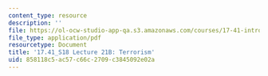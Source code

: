 ```yaml
---
content_type: resource
description: ''
file: https://ol-ocw-studio-app-qa.s3.amazonaws.com/courses/17-41-introduction-to-international-relations-spring-2018/858118c5ac57c66c2709c3845092e02a_MIT17_41S18_lec21b.pdf
file_type: application/pdf
resourcetype: Document
title: '17.41_S18 Lecture 21B: Terrorism'
uid: 858118c5-ac57-c66c-2709-c3845092e02a
---
```

